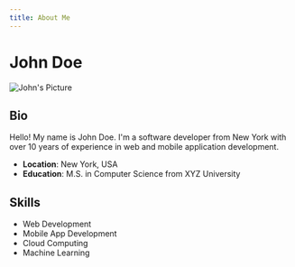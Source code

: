 ```yaml
---
title: About Me
---
```


# John Doe

![John's Picture](https://encrypted-tbn0.gstatic.com/images?q=tbn:ANd9GcTrdcLAaeBsLvJT7VsjZGH7S-ZVciP0_2-leJvwn7NGWg&s)

## Bio

Hello! My name is John Doe. I'm a software developer from New York with over 10 years of experience in web and mobile application development.

- **Location**: New York, USA
- **Education**: M.S. in Computer Science from XYZ University

## Skills

- Web Development
- Mobile App Development
- Cloud Computing
- Machine Learning